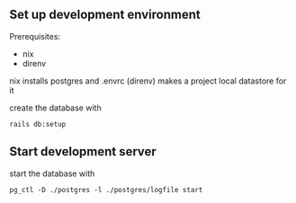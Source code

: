 ## Set up development environment

Prerequisites:
- nix
- direnv

nix installs postgres and .envrc (direnv) makes a project local
datastore for it

create the database with
```
rails db:setup
```

## Start development server

start the database with
```
pg_ctl -D ./postgres -l ./postgres/logfile start
```
